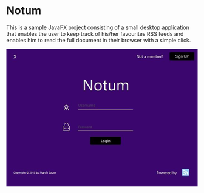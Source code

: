 # Notum

This is a sample JavaFX project consisting of a small desktop application that enables the user
to keep track of his/her favourites RSS feeds and enables him to read the full document in their
browser with a simple click.

<p align="center">
<img src="https://github.com/ms0uto/Notem/blob/master/notum_preview.png">
</p>
